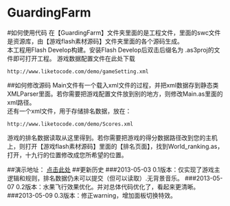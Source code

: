 ﻿GuardingFarm
============
#如何使用代码
在【GuardingFarm】文件夹里面的是工程文件，里面的swc文件是资源库，由【游戏flash素材源码】文件夹里面的各个源码生成。  
本工程用Flash Develop构建。安装Flash Develop后双击后缀名为 .as3proj的文件即可打开工程。
游戏数据配置文件在此处下载

	http://www.liketocode.com/demo/gameSetting.xml  

##如何修改源码
Main文件有一个载入xml文件的过程，并把xml数据存到静态类XMLParser里面。若你需要把游戏配置文件放到别的地方，则修改Main.as里面的xml路径。  
还有一个xml文件，用于存储排名数据，放在：

	http://www.liketocode.com/demo/Scores.xml  
游戏的排名数据读取从这里得到。若你需要把游戏的得分数据路径改到您的主机上，则打开【游戏flash素材源码】里面的【排名页面】，找到World_ranking.as，打开，十九行的位置修改成您所希望的位置。

##演示地址：
<a href="http://www.liketocode.com/demo/guardingfarm.swf" target="_blank"> 点击此处</a>
##更新历史
###2013-05-03
0.1版本：仅实现了游戏主逻辑和规则，排名数据仍未可以提交（但可以读取）.无背景音乐。
###2013-05-07
0.2版本：水果飞行效果优化。并对总体代码优化了，看起来更清晰。
###2013-05-09
0.3版本：修正warning，增加面板切换特效。